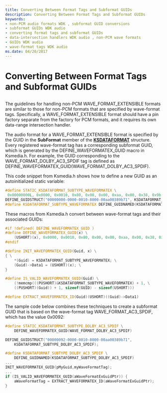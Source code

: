 ```yaml
---
title: Converting Between Format Tags and Subformat GUIDs
description: Converting Between Format Tags and Subformat GUIDs
keywords:
- non-PCM audio formats WDK , subformat GUID conversions
- subformat GUIDs WDK audio
- converting format tags and subformat GUIDs
- data-intersection handlers WDK audio , non-PCM wave formats
- GUIDs WDK audio
- wave-format tags WDK audio
ms.date: 04/20/2017
---
```


# Converting Between Format Tags and Subformat GUIDs


## <span id="converting_between_format_tags_and_subformat_guids"></span><span id="CONVERTING_BETWEEN_FORMAT_TAGS_AND_SUBFORMAT_GUIDS"></span>


The guidelines for handling non-PCM WAVE\_FORMAT\_EXTENSIBLE formats are similar to those for non-PCM formats that are specified by wave-format tags. Specifically, a WAVE\_FORMAT\_EXTENSIBLE format should have a pin factory separate from the factory for PCM formats, and it requires its own data-range intersection handler.

The audio format for a WAVE\_FORMAT\_EXTENSIBLE format is specified by the GUID in the **SubFormat** member of the [**KSDATAFORMAT**](/windows-hardware/drivers/ddi/ks/ns-ks-ksdataformat) structure. Every registered wave-format tag has a corresponding subformat GUID, which is generated by the DEFINE\_WAVEFORMATEX\_GUID macro in Ksmedia.h. For example, the GUID corresponding to the WAVE\_FORMAT\_DOLBY\_AC3\_SPDIF tag is defined as DEFINE\_WAVEFORMATEX\_GUID(WAVE\_FORMAT\_DOLBY\_AC3\_SPDIF).

This code snippet from Ksmedia.h shows how to define a new GUID as an autoinitialized static variable:

```cpp
#define STATIC_KSDATAFORMAT_SUBTYPE_WAVEFORMATEX \
 0x00000000L, 0x0000, 0x0010, 0x80, 0x00, 0x00, 0xaa, 0x00, 0x38, 0x9b, 0x71
DEFINE_GUIDSTRUCT("00000000-0000-0010-8000-00aa00389b71", KSDATAFORMAT_SUBTYPE_WAVEFORMATEX);
#define KSDATAFORMAT_SUBTYPE_WAVEFORMATEX DEFINE_GUIDNAMED(KSDATAFORMAT_SUBTYPE_WAVEFORMATEX)
```

These macros from Ksmedia.h convert between wave-format tags and their associated GUIDs:

```cpp
#if !defined( DEFINE_WAVEFORMATEX_GUID )
#define DEFINE_WAVEFORMATEX_GUID(x) \
    (USHORT)(x), 0x0000, 0x0010, 0x80, 0x00, 0x00, 0xaa, 0x00, 0x38, 0x9b, 0x71
#endif

#define INIT_WAVEFORMATEX_GUID(Guid, x) \
{ \
    *(Guid) = KSDATAFORMAT_SUBTYPE_WAVEFORMATEX; \
    (Guid)->Data1 = (USHORT)(x); \
}

#define IS_VALID_WAVEFORMATEX_GUID(Guid) \
    (!memcmp(((PUSHORT)&KSDATAFORMAT_SUBTYPE_WAVEFORMATEX) + 1, \
    ((PUSHORT)(Guid)) + 1, sizeof(GUID) - sizeof(USHORT)))

#define EXTRACT_WAVEFORMATEX_ID(Guid)(USHORT)((Guid)->Data1)
```

The sample code below combines these techniques to create a subformat GUID that is based on the wave-format tag WAVE\_FORMAT\_AC3\_SPDIF, which has the value 0x0092:

```cpp
#define STATIC_KSDATAFORMAT_SUBTYPE_DOLBY_AC3_SPDIF \
    DEFINE_WAVEFORMATEX_GUID(WAVE_FORMAT_DOLBY_AC3_SPDIF)

DEFINE_GUIDSTRUCT("00000092-0000-0010-8000-00aa00389b71",
    KSDATAFORMAT_SUBTYPE_DOLBY_AC3_SPDIF);

#define KSDATAFORMAT_SUBTYPE_DOLBY_AC3_SPDIF \
    DEFINE_GUIDNAMED(KSDATAFORMAT_SUBTYPE_DOLBY_AC3_SPDIF)
...
INIT_WAVEFORMATEX_GUID(pMyGuid,myWaveFormatTag);
...
if (IS_VALID_WAVEFORMATEX_GUID(aWaveFormatExGuidPtr)) {
    aWaveFormatTag = EXTRACT_WAVEFORMATEX_ID(aWaveFormatExGuidPtr);
}
```

 

